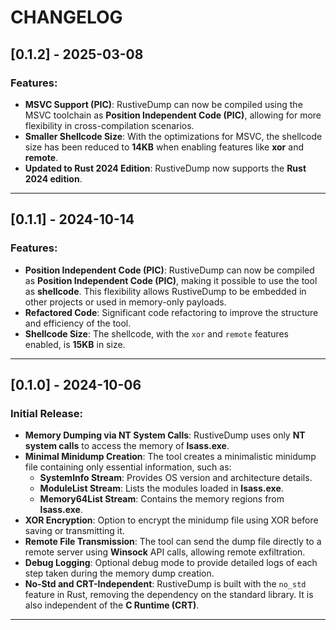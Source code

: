 # CHANGELOG

## **[0.1.2]** - 2025-03-08

### Features:

- **MSVC Support (PIC)**: RustiveDump can now be compiled using the MSVC toolchain as **Position Independent Code (PIC)**, allowing for more flexibility in cross-compilation scenarios.
- **Smaller Shellcode Size**: With the optimizations for MSVC, the shellcode size has been reduced to **14KB** when enabling features like **xor** and **remote**.
- **Updated to Rust 2024 Edition**: RustiveDump now supports the **Rust 2024 edition**.

---

## **[0.1.1]** - 2024-10-14

### Features:

- **Position Independent Code (PIC)**: RustiveDump can now be compiled as **Position Independent Code (PIC)**, making it possible to use the tool as **shellcode**. This flexibility allows RustiveDump to be embedded in other projects or used in memory-only payloads.
- **Refactored Code**: Significant code refactoring to improve the structure and efficiency of the tool.
- **Shellcode Size**: The shellcode, with the `xor` and `remote` features enabled, is **15KB** in size.

---

## **[0.1.0]** - 2024-10-06

### Initial Release:

- **Memory Dumping via NT System Calls**: RustiveDump uses only **NT system calls** to access the memory of **lsass.exe**.
- **Minimal Minidump Creation**: The tool creates a minimalistic minidump file containing only essential information, such as:
  - **SystemInfo Stream**: Provides OS version and architecture details.
  - **ModuleList Stream**: Lists the modules loaded in **lsass.exe**.
  - **Memory64List Stream**: Contains the memory regions from **lsass.exe**.
- **XOR Encryption**: Option to encrypt the minidump file using XOR before saving or transmitting it.
- **Remote File Transmission**: The tool can send the dump file directly to a remote server using **Winsock** API calls, allowing remote exfiltration.
- **Debug Logging**: Optional debug mode to provide detailed logs of each step taken during the memory dump creation.
- **No-Std and CRT-Independent**: RustiveDump is built with the `no_std` feature in Rust, removing the dependency on the standard library. It is also independent of the **C Runtime (CRT)**.

---
